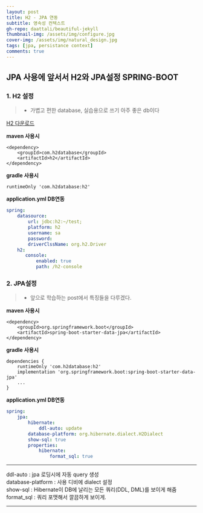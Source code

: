 ```yaml
---
layout: post
title: H2 - JPA 연동 
subtitle: 영속성 컨텍스트
gh-repo: daattali/beautiful-jekyll
thumbnail-img: /assets/img/configure.jpg
cover-img: /assets/img/natural_design.jpg
tags: [jpa, persistance context]
comments: true
---
```


## JPA 사용에 앞서서 H2와 JPA설정 SPRING-BOOT

### 1. <strong>H2 설정</strong>
> - 가볍고 편한 database, 실습용으로 쓰기 아주 좋은 db이다
    
[H2 다운로드](http://h2database.com/html/download.html)
    
__maven 사용시__

~~~
<dependency>
 	<groupId>com.h2database</groupId>
	<artifactId>h2</artifactId>
</dependency>
~~~

__gradle 사용시__
~~~
runtimeOnly 'com.h2database:h2'
~~~

__application.yml  DB연동__
~~~yml
spring:
    datasource:
        url: jdbc:h2:~/test;
        platform: h2
        username: sa
        password:
        driverClssName: org.h2.Driver
    h2:
       console:
           enabled: true
           path: /h2-console
~~~

### 2. <strong>JPA설정</strong>

> - 앞으로 학습하는 post에서 특징들을 다루겠다.

__maven 사용시__

~~~
<dependency>
	<groupId>org.springframework.boot</groupId>
	<artifactId>spring-boot-starter-data-jpa</artifactId>
</dependency>
~~~

__gradle 사용시__
~~~
dependencies {
    runtimeOnly 'com.h2database:h2'
    implementation 'org.springframework.boot:spring-boot-starter-data-jpa'
    ...
}
~~~

__application.yml  DB연동__
~~~yml
spring:
    jpa:
        hibernate:
            ddl-auto: update
        database-platform: org.hibernate.dialect.H2Dialect
        show-sql: true
        properties:
            hibernate:
                format_sql: true
~~~
___
ddl-auto : jpa 로딩시에 자동 query 생성  
database-platform : 사용 디비에 dialect 설정  
show-sql : Hibernate이 DB에 날리는 모든 쿼리(DDL, DML)를 보이게 해줌  
format_sql : 쿼리 포맷해서 깔끔하게 보이게.
___